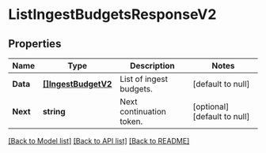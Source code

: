 # ListIngestBudgetsResponseV2

## Properties
Name | Type | Description | Notes
------------ | ------------- | ------------- | -------------
**Data** | [**[]IngestBudgetV2**](IngestBudgetV2.md) | List of ingest budgets. | [default to null]
**Next** | **string** | Next continuation token. | [optional] [default to null]

[[Back to Model list]](../README.md#documentation-for-models) [[Back to API list]](../README.md#documentation-for-api-endpoints) [[Back to README]](../README.md)

